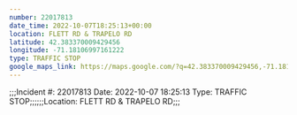 ```yaml
---
number: 22017813
date_time: 2022-10-07T18:25:13+00:00
location: FLETT RD & TRAPELO RD
latitude: 42.383370009429456
longitude: -71.18106997161222
type: TRAFFIC STOP
google_maps_link: https://maps.google.com/?q=42.383370009429456,-71.18106997161222
---
```


;;;Incident #: 22017813  Date: 2022-10-07 18:25:13   Type: TRAFFIC STOP;;;;;;Location: FLETT RD & TRAPELO RD;;;
